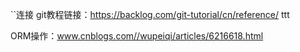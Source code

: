 ``连接
git教程链接：https://backlog.com/git-tutorial/cn/reference/
ttt

ORM操作：www.cnblogs.com//wupeiqi/articles/6216618.html

